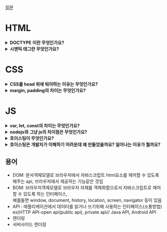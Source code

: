 [질문](https://velog.io/@ansrjsdn/%ED%94%84%EB%A1%A0%ED%8A%B8%EC%97%94%EB%93%9C-%EB%A9%B4%EC%A0%91-%EC%A7%88%EB%AC%B8-%EC%A0%95%EB%A6%AC#js-%EA%B4%80%EB%A0%A8)

# HTML


<details>
<summary><strong>DOCTYPE 이란 무엇인가요?</strong></summary>  
    <hr>
     'DOCTYPE'은 웹 브라우저에서 처리할 문서가 HTML이며 어떠한 버전으로 사용하였으니 해당 방식대로 해석하라는 의미를 갖는다
    <hr>      
</details>

<details>
<summary><strong>시맨틱 태그란 무엇인가요?</strong></summary>
    <hr>
     의미론적인 태그이다. 예를들면 b태그보다는 strong태그로 중요하다는 의미를 강조한다.
    <hr>
</details>


# CSS

<details>
<summary><strong>CSS를 head 위에 둬야하는 이유는 무엇인가요?</strong></summary>
    
<hr>  
    
`<head>` 안에 `<link>`를 넣는 이유는 최적화된 웹사이트를 구출할때 적절한 명세의 일부입니다.<br>
페이지가 처음 로드되면, HTML과 CSS가 동시에 parsing되는데, 이때 HTML은 DOM을 만들고, CSS는 CSSOM(CSS Object Model)을 만들게 됩니다.<br>
    
두가지 모두 웹사이트에서 시작적인 부분을 만드는데 필요해 빠른 "first meaningful paint"를 가능하게 합니다. 하지만 문서 최하단 즉, `<head>`가 아닌곳에 stylesheet를 두는 것은 많은 브라우저 상에서 점진적 렌더링을 금지하게 되고, 사용자가 빈화면을 보게 만들게 됩니다.

- first meaningful paint : 사이트의 성능 지표중 하나, 사이트 최적화의 범주
    
 <hr>
    
</details>


<details>
<summary><strong>margin, padding의 차이는 무엇인가요?</strong></summary>
    
<hr>  
    margin은 바깥쪽 여백
    padding은 안쪽 여백
    
    ![image](https://user-images.githubusercontent.com/76837780/177903285-6e98ba8c-7994-4ba6-8a11-08c8dcd33011.png)
  
    [참고](https://bebeya.tistory.com/entry/CSS-margin-padding-%EA%B0%9C%EB%85%90-%EC%82%AC%EC%9A%A9%EB%B2%95-%EC%A0%95%EB%A6%AC)
    [참고](https://velog.io/@hyejin4169/CSS-margin-padding-%EC%B0%A8%EC%9D%B4%EC%A0%90%EA%B3%BC-%EC%82%AC%EC%9A%A9%EB%B2%95-%EC%A0%95%EB%A6%AC)
<hr>
    
</details>

# JS
  
<details>
<summary><strong>var, let, const의 차이는 무엇인가요?</strong></summary>
    <hr>
      var은 재할당이 가능하고 변수 중복 선언이 가능합니다. <br>
      let은 재할당이 가능하지만 변수 중복 선언이 불가능합니다. <br>
      const는 하나의 변수명으로 단 한번 선언될 수 있고, 재할당이 금지되어있다. 또 선언과 초기화가 동시에 이루어져야 한다.
    <hr> 
</details>

  
<details>
<summary><strong>nodejs와 그냥 js의 차이점은 무엇인가요?</strong></summary>
    
![image](https://user-images.githubusercontent.com/76837780/177282338-b0d2531b-cf10-4c2f-be4a-9b758aa930ac.png)       
[출처](https://hazel-developer.tistory.com/152#node.js%EC%9D%98-%EC%9E%A5%EC%A0%90)
   
</details>

<details>
<summary><strong>호이스팅이 무엇인가요?</strong></summary>
    <hr>
     변수 선언문이 코드의 선두로 끌어 올려진 것처럼 동작하는 자바스크립트 고유의 특징을 말한다.
     선언문을 찾아서 먼저 실행시키는 것이다. 변수뿐만 아니라 모든 식별자는 호이스팅 된다.
     모든 선언문은 런타임 이전단계에서 먼저 실행되기 때문이다.
    <hr> 
</details>

<details>
<summary><strong>호이스팅은 개발자가 이해하기 어려운데 왜 만들었을까요? 일어나는 이유가 뭘까요?</strong></summary>
    <hr>
      [답](https://velog.io/@ansrjsdn/%ED%98%B8%EC%9D%B4%EC%8A%A4%ED%8C%85%EC%9D%80-%EC%99%9C-%EC%83%9D%EA%B8%B0%EB%8A%94-%EA%B1%B8%EA%B9%8C)
    <hr> 
</details>






## 용어

- DOM: 문서객체모델로 브라우저에서 자바스크립트 html요소를 제어할 수 있도록 해주는 api, 브라우저에서 제공하는 기능같은 것임
- BOM: 브라우저객체모델로 브라우저 자체를 객체화함으로서 자바스크립트로 제어할 수 있도록 하는 인터페이스, <br> 예를들면 window, document, history, location, screen, navigator 등이 있음     
- API : 애플리케이션에서 데이터를 읽거나 쓰기위해 사용하는 인터페이스(소통방법) <br> 
         ex)HTTP API-open api(public api), private api// Java API, Android API
- 렌더링
- 서버사이드 렌더링


